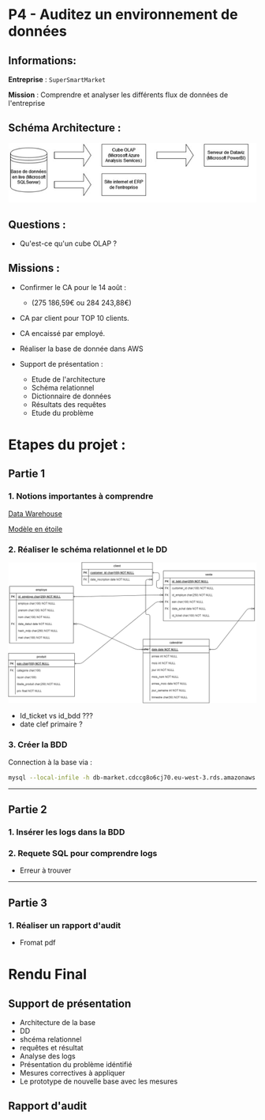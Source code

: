 # P4 - Auditez un environnement de données

## Informations: 

**Entreprise** : `SuperSmartMarket`

**Mission** : Comprendre et analyser les différents flux de données de l'entreprise

## Schéma Architecture :

![img](img/schema_architecture.jpg)

## Questions :

* Qu'est-ce qu'un cube OLAP ?


## Missions :

* Confirmer le CA pour le 14 août :
  * (275 186,59€ ou 284 243,88€)
* CA par client pour TOP 10 clients.
* CA encaissé par employé.

* Réaliser la base de donnée dans AWS

* Support de présentation :
  * Etude de l'architecture
  * Schéma relationnel
  * Dictionnaire de données
  * Résultats des requêtes
  * Etude du problème

# Etapes du projet :

## Partie 1

### 1. Notions importantes à comprendre

[Data Warehouse](https://fr.wikipedia.org/wiki/Entrep%C3%B4t_de_donn%C3%A9es)

[Modèle en étoile](https://openclassrooms.com/fr/courses/7110891-realisez-des-dashboards-avec-power-bi/7212446-reliez-les-tables-pour-realiser-des-analyses-croisees)

### 2. Réaliser le schéma relationnel et le DD

![img](./img/schema_relationnel.png)

* Id_ticket vs id_bdd ???
* date clef primaire ?

### 3. Créer la BDD

Connection à la base via :

```bash
mysql --local-infile -h db-market.cdccg8o6cj70.eu-west-3.rds.amazonaws.com -u admin -p
```


---

## Partie 2

### 1. Insérer les logs dans la BDD

### 2. Requete SQL pour comprendre logs

* Erreur à trouver
  
---

## Partie 3

### 1. Réaliser un rapport d'audit

* Fromat pdf

# Rendu Final

## Support de présentation

* Architecture de la base
* DD
* shcéma relationnel
* requêtes et résultat
* Analyse des logs
* Présentation du problème idéntifié
* Mesures correctives à appliquer
* Le prototype de nouvelle base avec les mesures

## Rapport d'audit 
